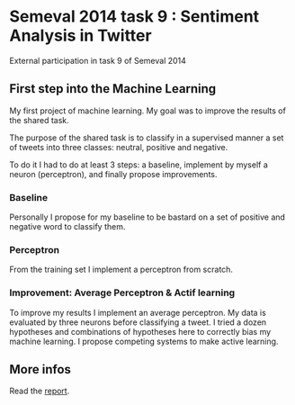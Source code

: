 # Semeval 2014 task 9 : Sentiment Analysis in Twitter
External participation in task 9 of Semeval 2014

## First step into the Machine Learning

My first project of machine learning. My goal was to improve the results of the shared task.

The purpose of the shared task is to classify in a supervised manner a set of tweets into three classes: neutral, positive and negative.

To do it I had to do at least 3 steps: a baseline, implement by myself a neuron (perceptron), and finally propose improvements.

### Baseline

Personally I propose for my baseline to be bastard on a set of positive and negative word to classify them.

### Perceptron

From the training set I implement a perceptron from scratch.

### Improvement: Average Perceptron & Actif learning

To improve my results I implement an average perceptron. My data is evaluated by three neurons before classifying a tweet. I tried a dozen hypotheses and combinations of hypotheses here to correctly bias my machine learning.
I propose competing systems to make active learning.

## More infos

Read the [report](https://github.com/poggioenzo/semeval2014task9/blob/master/Rapport-MELS.pdf).
